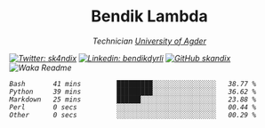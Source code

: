 <h1 align="center"> Bendik Lambda </h1>
<p align="center"><em>Technician <a href="http://www.uia.no">University of Agder</a></p>



[![Twitter: sk4ndix](https://img.shields.io/twitter/follow/sk4ndix?style=social)](https://twitter.com/sk4ndix)
[![Linkedin: bendikdyrli](https://img.shields.io/badge/-bendikdyrli-blue?style=flat-square&logo=Linkedin&logoColor=white&link=https://www.linkedin.com/in/bendikdyrli/)](https://www.linkedin.com/in/bendikdyrli/)
[![GitHub skandix](https://img.shields.io/github/followers/skandix?label=follow&style=social)](https://github.com/skandix)
![Waka Readme](https://github.com/skandix/skandix/workflows/Waka%20Readme/badge.svg)


<!--START_SECTION:waka-->
```text
Bash       41 mins         █████████░░░░░░░░░░░░░░░░   38.77 % 
Python     39 mins         █████████░░░░░░░░░░░░░░░░   36.62 % 
Markdown   25 mins         ██████░░░░░░░░░░░░░░░░░░░   23.88 % 
Perl       0 secs          ░░░░░░░░░░░░░░░░░░░░░░░░░   00.44 % 
Other      0 secs          ░░░░░░░░░░░░░░░░░░░░░░░░░   00.29 %
```
<!--END_SECTION:waka-->
